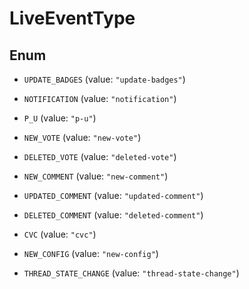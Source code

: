 

# LiveEventType

## Enum


* `UPDATE_BADGES` (value: `"update-badges"`)

* `NOTIFICATION` (value: `"notification"`)

* `P_U` (value: `"p-u"`)

* `NEW_VOTE` (value: `"new-vote"`)

* `DELETED_VOTE` (value: `"deleted-vote"`)

* `NEW_COMMENT` (value: `"new-comment"`)

* `UPDATED_COMMENT` (value: `"updated-comment"`)

* `DELETED_COMMENT` (value: `"deleted-comment"`)

* `CVC` (value: `"cvc"`)

* `NEW_CONFIG` (value: `"new-config"`)

* `THREAD_STATE_CHANGE` (value: `"thread-state-change"`)



